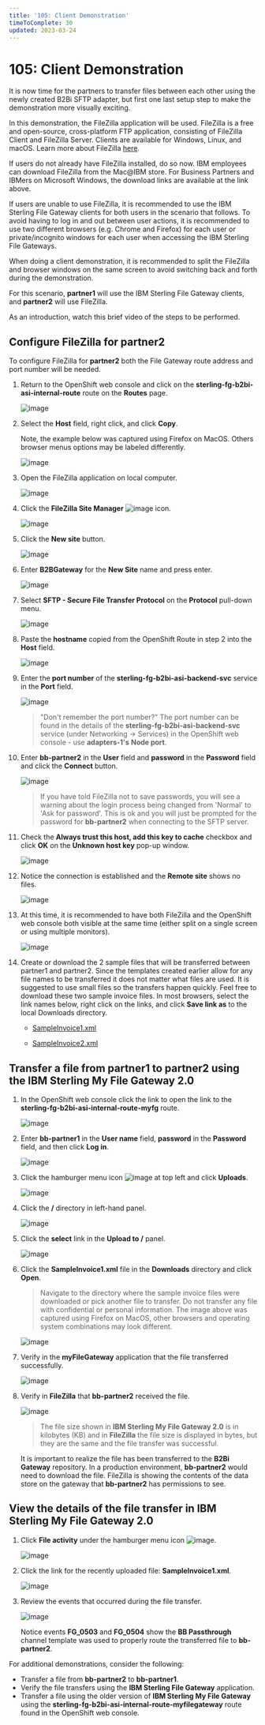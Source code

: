 ```yaml
---
title: '105: Client Demonstration'
timeToComplete: 30
updated: 2023-03-24
---
```


# 105: Client Demonstration

It is now time for the partners to transfer files between each other using the newly created B2Bi SFTP adapter, but first one last setup step to make the demonstration more visually exciting.

In this demonstration, the FileZilla application will be used. FileZilla is a free and open-source, cross-platform FTP application, consisting of FileZilla Client and FileZilla Server. Clients are available for Windows, Linux, and macOS. Learn more about FileZilla [here](https://filezilla-project.org/).

If users do not already have FileZilla installed, do so now. IBM employees can download FileZilla from the Mac@IBM store. For Business Partners and IBMers on Microsoft Windows, the download links are available at the link above.

If users are unable to use FileZilla, it is recommended to use the IBM Sterling File Gateway clients for both users in the scenario that follows. To avoid having to log in and out between user actions, it is recommended to use two different browsers (e.g. Chrome and Firefox) for each user or private/incognito windows for each user when accessing the IBM Sterling File Gateways.

When doing a client demonstration, it is recommended to split the FileZilla and browser windows on the same screen to avoid switching back and forth during the demonstration.

For this scenario, **partner1** will use the IBM Sterling File Gateway clients, and **partner2** will use FileZilla.

As an introduction, watch this brief video of the steps to be performed.

## Configure FileZilla for partner2

To configure FileZilla for **partner2** both the File Gateway route address and port number will be needed.

1. Return to the OpenShift web console and click on the **sterling-fg-b2bi-asi-internal-route** route on the **Routes** page.

   ![image](_attachments/OS_InternalRoute1.png)

2. Select the **Host** field, right click, and click **Copy**.

   Note, the example below was captured using Firefox on MacOS. Others browser menus options may be labeled differently.

   ![image](_attachments/OS_InternalRoute2.png)

3. Open the FileZilla application on local computer.

   ![image](_attachments/FileZilla.png)

4. Click the **FileZilla Site Manager** ![image](_attachments/FZSiteManagerIcon.png) icon.

   ![image](_attachments/FileZillaSiteManager.png)

5. Click the **New site** button.

   ![image](_attachments/FZ_NewSiteButton.png)

6. Enter **B2BGateway** for the **New Site** name and press enter.

   ![image](_attachments/FZ_NewSiteName.png)

7. Select **SFTP - Secure File Transfer Protocol** on the **Protocol** pull-down menu.

   ![image](_attachments/FZ_NewSiteProtocol.png)

8. Paste the **hostname** copied from the OpenShift Route in step 2 into the **Host** field.

   ![image](_attachments/FZ_NewSitePasteHost.png)

9. Enter the **port number** of the **sterling-fg-b2bi-asi-backend-svc** service in the **Port** field.

   ![image](_attachments/FZ_NewSitePort.png)

   > "Don't remember the port number?" The port number can be found in the details of the **sterling-fg-b2bi-asi-backend-svc** service (under Networking -> Services) in the OpenShift web console - use **adapters-1's** **Node port**.

10. Enter **bb-partner2** in the **User** field and **password** in the **Password** field and click the **Connect** button.

    ![image](_attachments/BB_FZ_NewSiteUserPassword.png)

    > If you have told FileZilla not to save passwords, you will see a warning about the login process being changed from 'Normal' to 'Ask for password'. This is ok and you will just be prompted for the password for **bb-partner2** when connecting to the SFTP server.

11. Check the **Always trust this host, add this key to cache** checkbox and click **OK** on the **Unknown host key** pop-up window.

    ![image](_attachments/FZ_UKnknownHostKey.png)

12. Notice the connection is established and the **Remote site** shows no files.

    ![image](_attachments/FZ_Connected.png)

13. At this time, it is recommended to have both FileZilla and the OpenShift web console both visible at the same time (either split on a single screen or using multiple monitors).

    ![image](_attachments/OS_FZ_splitScreen.png)

14. Create or download the 2 sample files that will be transferred between partner1 and partner2. Since the templates created earlier allow for any file names to be transferred it does not matter what files are used. It is suggested to use small files so the transfers happen quickly. Feel free to download these two sample invoice files. In most browsers, select the link names below, right click on the links, and click **Save link as** to the local Downloads directory.

    - [SampleInvoice1.xml](https://raw.githubusercontent.com/IBM/SalesEnablement-SterlingDataExchange-L3/main/tools/SampleInvoice1.xml)

    - [SampleInvoice2.xml](https://raw.githubusercontent.com/IBM/SalesEnablement-SterlingDataExchange-L3/main/tools/SampleInvoice2.xml)

## Transfer a file from partner1 to partner2 using the IBM Sterling My File Gateway 2.0

1. In the OpenShift web console click the link to open the link to the **sterling-fg-b2bi-asi-internal-route-myfg** route.

   ![image](_attachments/OS_Route-MyFG.png)

2. Enter **bb-partner1** in the **User name** field, **password** in the **Password** field, and then click **Log in**.

   ![image](_attachments/BB_MyFG_login.png)

3. Click the hamburger menu icon ![image](_attachments/MyFG_HamburgerIcon.png) at top left and click **Uploads**.

   ![image](_attachments/MyFG_UploadsMenu.png)

4. Click the **/** directory in left-hand panel.

   ![image](_attachments/MyFG_DirectorySelect.png)

5. Click the **select** link in the **Upload to /** panel.

   ![image](_attachments/MyFG_UploadPanel.png)

6. Click the **SampleInvoice1.xml** file in the **Downloads** directory and click **Open**.

   > Navigate to the directory where the sample invoice files were downloaded or pick another file to transfer. Do not transfer any file with confidential or personal information. The image above was captured using Firefox on MacOS, other browsers and operating system combinations may look different.

   ![image](_attachments/MyFG_UploadFileDialog.png)

7. Verify in the **myFileGateway** application that the file transferred successfully.

   ![image](_attachments/BB_MyFG_UploadFileTransferSuccess.png)

8. Verify in **FileZilla** that **bb-partner2** received the file.

   ![image](_attachments/BB_FZ_UploadFileTransferSuccess.png)

   > The file size shown in **IBM Sterling My File Gateway 2.0** is in kilobytes (KB) and in **FileZilla** the file size is displayed in bytes, but they are the same and the file transfer was successful.

   It is important to realize the file has been transferred to the **B2Bi Gateway** repository. In a production environment, **bb-partner2** would need to download the file. FileZilla is showing the contents of the data store on the gateway that **bb-partner2** has permissions to see.

## View the details of the file transfer in **IBM Sterling My File Gateway 2.0**

1. Click **File activity** under the hamburger menu icon ![image](_attachments/MyFG_HamburgerIcon.png).

   ![image](_attachments/MyFG_FileActivityMenu.png)

2. Click the link for the recently uploaded file: **SampleInvoice1.xml**.

   ![image](_attachments/BB_MyFG_FileActivity.png)

3. Review the events that occurred during the file transfer.

   ![image](_attachments/BB_MyFG_FileActivityDetails.png)

   Notice events **FG_0503** and **FG_0504** show the **BB Passthrough** channel template was used to properly route the transferred file to **bb-partner2**.

<QuizAlert text="There is a quiz question related to the events of a successful file transfer. A screen capture of all the events and event numbers will help answer the question." />

For additional demonstrations, consider the following:

- Transfer a file from **bb-partner2** to **bb-partner1**.
- Verify the file transfers using the **IBM Sterling File Gateway** application.
- Transfer a file using the older version of **IBM Sterling My File Gateway** using the **sterling-fg-b2bi-asi-internal-route-myfilegateway** route found in the OpenShift web console.
